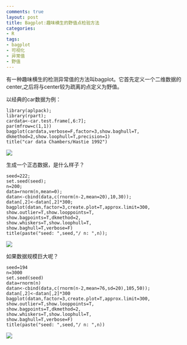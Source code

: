 ```yaml
---
comments: true
layout: post
title: Bagplot:趣味横生的野值点检验方法
categories:
- R
tags:
- bagplot
- 可视化
- 异常值
- 野值
---
```


有一种趣味横生的检测异常值的方法叫bagplot。它首先定义一个二维数据的center,之后将与center较为疏离的点定义为野值。

以经典的car数据为例：

    
    library(aplpack);
    library(rpart);
    cardata<-car.test.frame[,6:7];
    par(mfrow=c(1,1))
    bagplot(cardata,verbose=F,factor=3,show.baghull=T,
    dkmethod=2,show.loophull=T,precision=1)
    title("car data Chambers/Hastie 1992")
    




[![](http://yishuo.cos.name/wp-content/uploads/2010/03/bagplot1.png)](http://yishuo.cos.name/wp-content/uploads/2010/03/bagplot1.png)


生成一个正态数据，是什么样子？

    
    seed=222;
    set.seed(seed);
    n=200;
    data=rnorm(n,mean=0);
    datan<-cbind(data,c(rnorm(n-2,mean=20),10,30));
    datan[,2]<-datan[,2]*300;
    bagplot(datan,factor=3,create.plot=T,approx.limit=300,
    show.outlier=T,show.looppoints=T,
    show.bagpoints=T,dkmethod=2,
    show.whiskers=T,show.loophull=T,
    show.baghull=T,verbose=F)
    title(paste("seed: ",seed,"/ n: ",n));
    




[![](http://yishuo.cos.name/wp-content/uploads/2010/03/bagplot2.png)](http://yishuo.cos.name/wp-content/uploads/2010/03/bagplot2.png)


如果数据规模巨大呢？

    
    seed=194
    n=3000
    set.seed(seed)
    data=rnorm(n)
    datan<-cbind(data,c(rnorm(n-2,mean=76,sd=20),105,50));
    datan[,2]<-datan[,2]*300
    bagplot(datan,factor=3,create.plot=T,approx.limit=300,
    show.outlier=T,show.looppoints=T,
    show.bagpoints=T,dkmethod=2,
    show.whiskers=T,show.loophull=T,
    show.baghull=T,verbose=F)
    title(paste("seed: ",seed,"/ n: ",n))
    


[![](http://yishuo.cos.name/wp-content/uploads/2010/03/bagplot3.png)](http://yishuo.cos.name/wp-content/uploads/2010/03/bagplot3.png)
